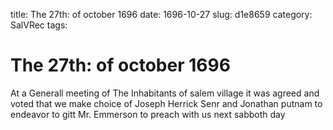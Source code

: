 title: The 27th: of october 1696
date: 1696-10-27
slug: d1e8659
category: SalVRec
tags: 


<div markdown class="doc" id="d1e8659">


# The 27th: of october 1696

At a Generall meeting of The Inhabitants of salem village it was agreed and voted that we make choice of Joseph Herrick Senr and Jonathan putnam to endeavor to gitt Mr. Emmerson to preach with us next sabboth day
</div>